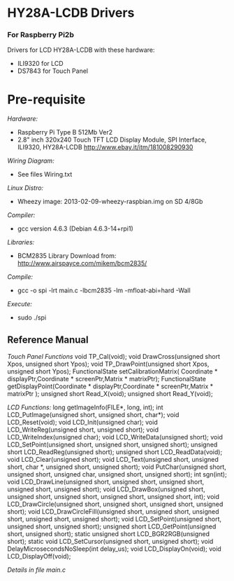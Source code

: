 # HY28A-LCDB Drivers 
### For Raspberry Pi2b

Drivers for LCD HY28A-LCDB with these hardware: 
 - ILI9320 for LCD 
 - DS7843 for Touch Panel

# Pre-requisite

*Hardware:*
 - Raspberry Pi Type B 512Mb Ver2
 - 2.8" inch 320x240 Touch TFT LCD Display Module, SPI Interface, ILI9320, HY28A-LCDB http://www.ebay.it/itm/181008290930

*Wiring Diagram:*
 - See files Wiring.txt

*Linux Distro:*
 - Wheezy image: 2013-02-09-wheezy-raspbian.img on SD 4/8Gb

*Compiler:*
 - gcc version 4.6.3 (Debian 4.6.3-14+rpi1)

*Libraries:*
 - BCM2835 Library Download from: http://www.airspayce.com/mikem/bcm2835/

*Compile:*
 - gcc -o spi -lrt main.c -lbcm2835 -lm -mfloat-abi=hard -Wall

*Execute:*
 - sudo ./spi

## Reference Manual
_Touch Panel Functions_
void TP_Cal(void);
void DrawCross(unsigned short Xpos, unsigned short Ypos);
void TP_DrawPoint(unsigned short Xpos, unsigned short Ypos);
FunctionalState setCalibrationMatrix( Coordinate * displayPtr,Coordinate * screenPtr,Matrix * matrixPtr);
FunctionalState getDisplayPoint(Coordinate * displayPtr,Coordinate * screenPtr,Matrix * matrixPtr );
unsigned short Read_X(void);
unsigned short Read_Y(void);

_LCD Functions:_
long getImageInfo(FILE*, long, int);
int LCD_PutImage(unsigned short, unsigned short, char*);
void LCD_Reset(void);
void LCD_Init(unsigned char);
void LCD_WriteReg(unsigned short, unsigned short);
void LCD_WriteIndex(unsigned char);
void LCD_WriteData(unsigned short);
void LCD_SetPoint(unsigned short, unsigned short, unsigned short);
unsigned short LCD_ReadReg(unsigned short);
unsigned short LCD_ReadData(void);
void LCD_Clear(unsigned short);
void LCD_Text(unsigned short, unsigned short, char *, unsigned short, unsigned short);
void PutChar(unsigned short, unsigned short, unsigned char, unsigned short, unsigned short);
int sgn(int);
void LCD_DrawLine(unsigned short, unsigned short, unsigned short, unsigned short, unsigned short);
void LCD_DrawBox(unsigned short, unsigned short, unsigned short, unsigned short, unsigned short, int);
void LCD_DrawCircle(unsigned short, unsigned short, unsigned short, unsigned short);
void LCD_DrawCircleFill(unsigned short, unsigned short, unsigned short, unsigned short, unsigned short);
void LCD_SetPoint(unsigned short, unsigned short, unsigned short);
unsigned short LCD_GetPoint(unsigned short, unsigned short);
static unsigned short LCD_BGR2RGB(unsigned short);
static void LCD_SetCursor(unsigned short, unsigned short);
void DelayMicrosecondsNoSleep(int delay_us);
void LCD_DisplayOn(void);
void LCD_DisplayOff(void);

_Details in file main.c_


